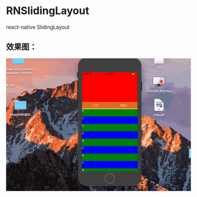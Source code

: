 # RNSlidingLayout
react-native SlidingLayout   



## 效果图：
![p1](https://github.com/liliangzdh/RNSlidingLayout/blob/master/RNSlideingLayout/pic/play.gif)
